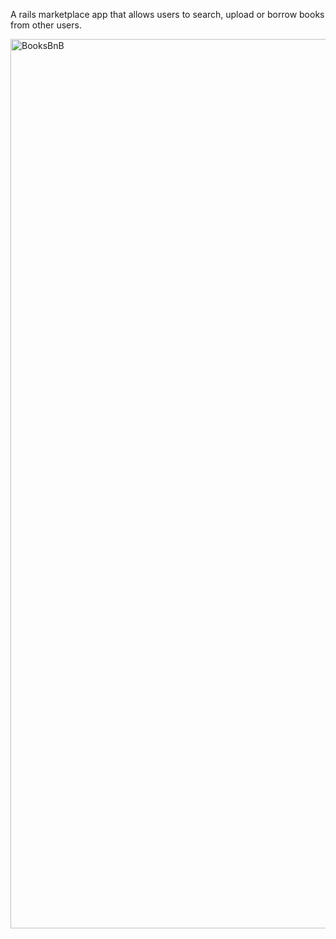 A rails marketplace app that allows users to search, upload or borrow books from other users.

<img width="1423" alt="BooksBnB" src="https://user-images.githubusercontent.com/76161172/198582065-026961ab-8ab5-4258-986e-aa54a2530e04.png">
